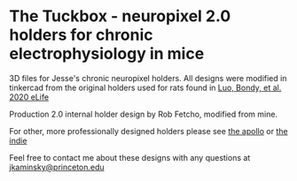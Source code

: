 # The Tuckbox - neuropixel 2.0 holders for chronic electrophysiology in mice

3D files for Jesse's chronic neuropixel holders. All designs were modified in tinkercad from the original holders used for rats found in [Luo, Bondy, et al. 2020 eLife](https://elifesciences.org/articles/59716)

Production 2.0 internal holder design by Rob Fetcho, modified from mine.

For other, more professionally designed holders please see [the apollo](https://github.com/Coen-Lab/chronic-neuropixels) or [the indie](https://github.com/spkware/chronic_holder)

Feel free to contact me about these designs with any questions at jkaminsky@princeton.edu
